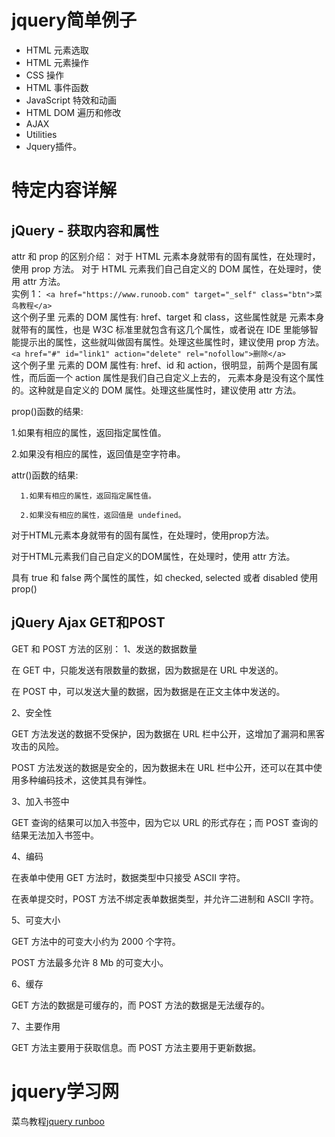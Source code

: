 # jquery简单例子

* HTML 元素选取
* HTML 元素操作
* CSS 操作
* HTML 事件函数
* JavaScript 特效和动画
* HTML DOM 遍历和修改
* AJAX
* Utilities
* Jquery插件。

 # 特定内容详解 
## jQuery - 获取内容和属性  
attr 和 prop 的区别介绍：
对于 HTML 元素本身就带有的固有属性，在处理时，使用 prop 方法。
对于 HTML 元素我们自己自定义的 DOM 属性，在处理时，使用 attr 方法。    
实例 1：
```<a href="https://www.runoob.com" target="_self" class="btn">菜鸟教程</a>```    
这个例子里 <a> 元素的 DOM 属性有: href、target 和 class，这些属性就是 <a> 元素本身就带有的属性，也是 W3C 标准里就包含有这几个属性，或者说在 IDE 里能够智能提示出的属性，这些就叫做固有属性。处理这些属性时，建议使用 prop 方法。    
```<a href="#" id="link1" action="delete" rel="nofollow">删除</a>```  
这个例子里 <a> 元素的 DOM 属性有: href、id 和 action，很明显，前两个是固有属性，而后面一个 action 属性是我们自己自定义上去的，<a> 元素本身是没有这个属性的。这种就是自定义的 DOM 属性。处理这些属性时，建议使用 attr 方法。  
  
prop()函数的结果:

  1.如果有相应的属性，返回指定属性值。

  2.如果没有相应的属性，返回值是空字符串。

attr()函数的结果:

      1.如果有相应的属性，返回指定属性值。

      2.如果没有相应的属性，返回值是 undefined。

对于HTML元素本身就带有的固有属性，在处理时，使用prop方法。

对于HTML元素我们自己自定义的DOM属性，在处理时，使用 attr 方法。

具有 true 和 false 两个属性的属性，如 checked, selected 或者 disabled 使用prop()

## jQuery Ajax GET和POST
GET 和 POST 方法的区别：
1、发送的数据数量

在 GET 中，只能发送有限数量的数据，因为数据是在 URL 中发送的。

在 POST 中，可以发送大量的数据，因为数据是在正文主体中发送的。

2、安全性

GET 方法发送的数据不受保护，因为数据在 URL 栏中公开，这增加了漏洞和黑客攻击的风险。

POST 方法发送的数据是安全的，因为数据未在 URL 栏中公开，还可以在其中使用多种编码技术，这使其具有弹性。

3、加入书签中

GET 查询的结果可以加入书签中，因为它以 URL 的形式存在；而 POST 查询的结果无法加入书签中。

4、编码

在表单中使用 GET 方法时，数据类型中只接受 ASCII 字符。

在表单提交时，POST 方法不绑定表单数据类型，并允许二进制和 ASCII 字符。

5、可变大小

GET 方法中的可变大小约为 2000 个字符。

POST 方法最多允许 8 Mb 的可变大小。

6、缓存

GET 方法的数据是可缓存的，而 POST 方法的数据是无法缓存的。

7、主要作用

GET 方法主要用于获取信息。而 POST 方法主要用于更新数据。

# jquery学习网  
菜鸟教程[jquery runboo](https://www.runoob.com/jquery/jquery-intro.html)
